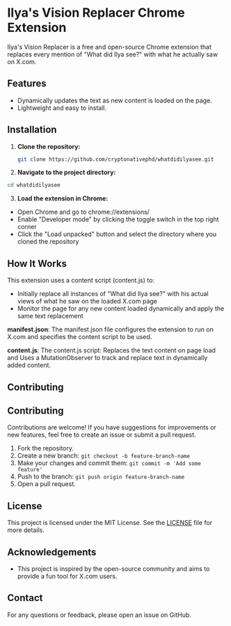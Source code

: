 # Ilya's Vision Replacer Chrome Extension

Ilya's Vision Replacer is a free and open-source Chrome extension that replaces every mention of "What did Ilya see?" with what he actually saw on X.com. 

## Features

- Dynamically updates the text as new content is loaded on the page.
- Lightweight and easy to install.

## Installation

1. **Clone the repository:**
   ```bash
   git clone https://github.com/cryptonativephd/whatdidilyasee.git
   ```

2. **Navigate to the project directory:**
  ```bash
  cd whatdidilyasee
  ```
3. **Load the extension in Chrome:**
  - Open Chrome and go to chrome://extensions/
  - Enable "Developer mode" by clicking the toggle switch in the top right corner
  - Click the "Load unpacked" button and select the directory where you cloned the repository

## How It Works

This extension uses a content script (content.js) to:
- Initially replace all instances of "What did Ilya see?" with his actual views of what he saw on the loaded X.com page
- Monitor the page for any new content loaded dynamically and apply the same text replacement

**manifest.json**: The manifest.json file configures the extension to run on X.com and specifies the content script to be used.

**content.js**: The content.js script: Replaces the text content on page load and Uses a MutationObserver to track and replace text in dynamically added content.

## Contributing

## Contributing

Contributions are welcome! If you have suggestions for improvements or new features, feel free to create an issue or submit a pull request.

1. Fork the repository.
2. Create a new branch: `git checkout -b feature-branch-name`
3. Make your changes and commit them: `git commit -m 'Add some feature'`
4. Push to the branch: `git push origin feature-branch-name`
5. Open a pull request.

## License

This project is licensed under the MIT License. See the [LICENSE](LICENSE) file for more details.

## Acknowledgements

- This project is inspired by the open-source community and aims to provide a fun tool for X.com users.

## Contact

For any questions or feedback, please open an issue on GitHub.
